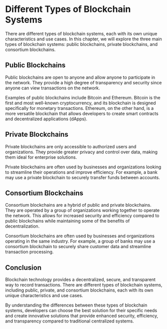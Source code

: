Different Types of Blockchain Systems
=================================================================================

There are different types of blockchain systems, each with its own unique characteristics and use cases. In this chapter, we will explore the three main types of blockchain systems: public blockchains, private blockchains, and consortium blockchains.

Public Blockchains
------------------

Public blockchains are open to anyone and allow anyone to participate in the network. They provide a high degree of transparency and security since anyone can view transactions on the network.

Examples of public blockchains include Bitcoin and Ethereum. Bitcoin is the first and most well-known cryptocurrency, and its blockchain is designed specifically for monetary transactions. Ethereum, on the other hand, is a more versatile blockchain that allows developers to create smart contracts and decentralized applications (dApps).

Private Blockchains
-------------------

Private blockchains are only accessible to authorized users and organizations. They provide greater privacy and control over data, making them ideal for enterprise solutions.

Private blockchains are often used by businesses and organizations looking to streamline their operations and improve efficiency. For example, a bank may use a private blockchain to securely transfer funds between accounts.

Consortium Blockchains
----------------------

Consortium blockchains are a hybrid of public and private blockchains. They are operated by a group of organizations working together to operate the network. This allows for increased security and efficiency compared to public blockchains while maintaining some of the benefits of decentralization.

Consortium blockchains are often used by businesses and organizations operating in the same industry. For example, a group of banks may use a consortium blockchain to securely share customer data and streamline transaction processing.

Conclusion
----------

Blockchain technology provides a decentralized, secure, and transparent way to record transactions. There are different types of blockchain systems, including public, private, and consortium blockchains, each with its own unique characteristics and use cases.

By understanding the differences between these types of blockchain systems, developers can choose the best solution for their specific needs and create innovative solutions that provide enhanced security, efficiency, and transparency compared to traditional centralized systems.



